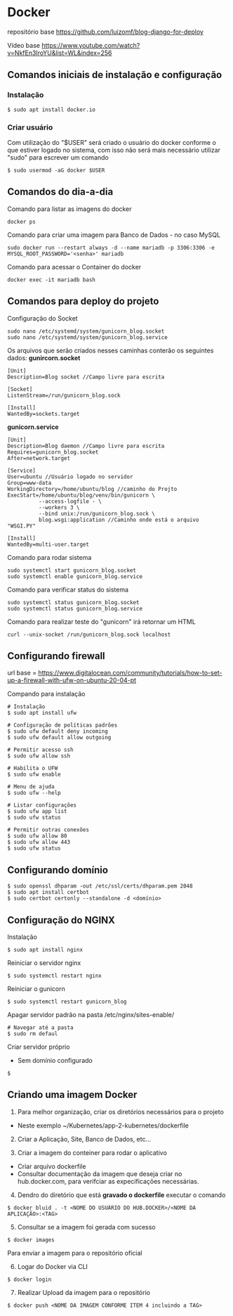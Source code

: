 # Docker

repositório base https://github.com/luizomf/blog-django-for-deploy

Vídeo base https://www.youtube.com/watch?v=NkfEn3IroYU&list=WL&index=256

## Comandos iniciais de instalação e configuração

### Instalação
```
$ sudo apt install docker.io
```

### Criar usuário
Com utilização do "$USER" será criado o usuário do docker conforme o que estiver logado no sistema, com isso não será mais necessário utilizar "sudo" para escrever um comando
```
$ sudo usermod -aG docker $USER
```

## Comandos do dia-a-dia

Comando para listar as imagens do docker
```
docker ps
```

Comando para criar uma imagem para Banco de Dados - no caso MySQL
```
sudo docker run --restart always -d --name mariadb -p 3306:3306 -e MYSQL_ROOT_PASSWORD='<senha>' mariadb
```

Comando para acessar o Container do docker
```
docker exec -it mariadb bash
```

## Comandos para deploy do projeto

Configuração do Socket
```
sudo nano /etc/systemd/system/gunicorn_blog.socket
sudo nano /etc/systemd/system/gunicorn_blog.service
```

Os arquivos que serão criados nesses caminhas conterão os seguintes dados:
 **gunircorn.socket**
```
[Unit]
Description=Blog socket //Campo livre para escrita

[Socket]
ListenStream=/run/gunicorn_blog.sock

[Install]
WantedBy=sockets.target
```
**gunicorn.service**
```
[Unit]
Description=Blog daemon //Campo livre para escrita
Requires=gunicorn_blog.socket
After=network.target

[Service]
User=ubuntu //Usuário logado no servidor
Group=www-data
WorkingDirectory=/home/ubuntu/blog //caminho do Projto
ExecStart=/home/ubuntu/blog/venv/bin/gunicorn \
          --access-logfile - \
          --workers 3 \
          --bind unix:/run/gunicorn_blog.sock \
          blog.wsgi:application //Caminho onde está o arquivo "WSGI.PY"

[Install]
WantedBy=multi-user.target
```

Comando para rodar sistema
```
sudo systemctl start gunicorn_blog.socket
sudo systemctl enable gunicorn_blog.service
```

Comando para verificar status do sistema
```
sudo systemctl status gunicorn_blog.socket
sudo systemctl status gunicorn_blog.service
```

Comando para realizar teste do "gunicorn" irá retornar um HTML
```
curl --unix-socket /run/gunicorn_blog.sock localhost
```


## Configurando firewall
url base = https://www.digitalocean.com/community/tutorials/how-to-set-up-a-firewall-with-ufw-on-ubuntu-20-04-pt

Compando para instalação
```
# Instalação
$ sudo apt install ufw

# Configuração de políticas padrões
$ sudo ufw default deny incoming
$ sudo ufw default allow outgoing

# Permitir acesso ssh
$ sudo ufw allow ssh

# Habilita o UFW
$ sudo ufw enable

# Menu de ajuda
$ sudo ufw --help

# Listar configurações
$ sudo ufw app list
$ sudo ufw status

# Permitir outras conexões
$ sudo ufw allow 80
$ sudo ufw allow 443
$ sudo ufw status
```


## Configurando domínio

```
$ sudo openssl dhparam -out /etc/ssl/certs/dhparam.pem 2048
$ sudo apt install certbot
$ sudo certbot certonly --standalone -d <domínio>
```


## Configuração do NGINX

Instalação
```
$ sudo apt install nginx
```

Reiniciar o servidor nginx
```
$ sudo systemctl restart nginx
```
Reiniciar o gunicorn
```
$ sudo systemctl restart gunicorn_blog
```

Apagar servidor padrão na pasta /etc/nginx/sites-enable/
```
# Navegar até a pasta
$ sudo rm defaul
```
Criar servidor próprio
 - Sem domínio configurado
```
$ 
```

## Criando uma imagem Docker

1. Para melhor organização, criar os diretórios necessários para o projeto
- Neste exemplo ~/Kubernetes/app-2-kubernetes/dockerfile

2. Criar a Aplicação, Site, Banco de Dados, etc...

3. Criar a imagem do conteiner para rodar o aplicativo
 - Criar arquivo dockerfile
 - Consultar documentação da imagem que deseja criar no hub.docker.com, para verifciar as expecificações necessárias.

4. Dendro do diretório que está **gravado o dockerfile** executar o comando
```
$ docker bluid . -t <NOME DO USUÁRIO DO HUB.DOCKER>/<NOME DA APLICAÇÃO>:<TAG>
```

5. Consultar se a imagem foi gerada com sucesso
```
$ docker images
```

Para enviar a imagem para o repositório oficial

6. Logar do Docker via CLI
```
$ docker login
```

7. Realizar Upload da imagem para o repositório
```
$ docker push <NOME DA IMAGEM CONFORME ITEM 4 incluindo a TAG> 
